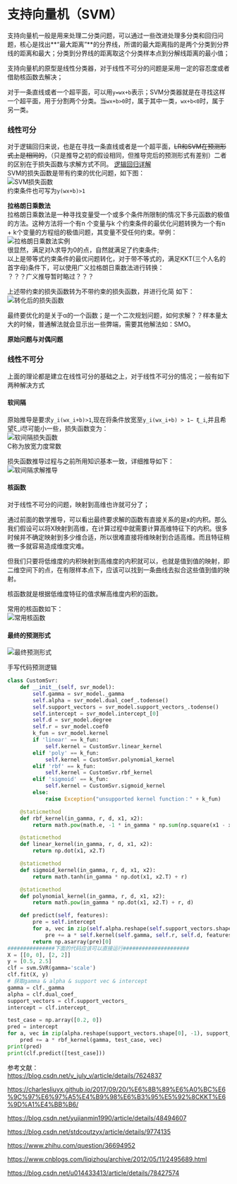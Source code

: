 支持向量机（SVM）
====

支持向量机一般是用来处理二分类问题，可以通过一些改进处理多分类和回归问题，核心是找出**“最大距离”**的分界线，所谓的最大距离指的是两个分类到分界线的距离和最大；分类到分界线的距离取这个分类样本点到分解线距离的最小值；

支持向量机的原型是线性分类器，对于线性不可分的问题是采用一定的容忍度或者借助核函数去解决；

对于一条直线或者一个超平面，可以用```y=wx+b```表示；SVM分类器就是在寻找这样一个超平面，用于分割两个分类。当```wx+b>0```时，属于其中一类，```wx+b<0```时，属于另一类。

### 线性可分 ###
对于逻辑回归来说，也是在寻找一条直线或者是一个超平面，~~LR和SVM在预测形式上是相同的~~，（只是推导之初的假设相同，但推导完后的预测形式有差别）二者的区别在于损失函数与求解方式不同。
[逻辑回归详解](/docs/ml/2.md)<br>
SVM的损失函数是带有约束的优化问题，如下图：<br>
![SVM损失函数](/docs/ml/images/8_1-1.jpg)<br>
约束条件也可写为```y(wx+b)>1```

**拉格朗日乘数法**<br>
拉格朗日乘数法是一种寻找变量受一个或多个条件所限制的情况下多元函数的极值的方法。这种方法将一个有n 个变量与k 个约束条件的最优化问题转换为一个有n + k个变量的方程组的极值问题，其变量不受任何约束。举例：<br>
![拉格朗日乘数法实例](/docs/ml/images/8_1-2.jpg)<br>
很显然，满足对λ求导为0的点，自然就满足了约束条件;<br>
以上是带等式约束条件的最优问题转化，对于带不等式的，满足KKT(三个人名的首字母)条件下，可以使用广义拉格朗日乘数法进行转换：<br>
？？？广义推导暂时略过？？？<br>

上述带约束的损失函数转为不带约束的损失函数，并进行化简 如下：<br>
![转化后的损失函数](/docs/ml/images/8_1-3.jpg)<br>

最终要优化的是关于α的一个函数；是一个二次规划问题，如何求解？？样本量太大的时候，普通解法就会显示出一些弊端，需要其他解法如：SMO。

**原始问题与对偶问题**<br>


### 线性不可分 ###
上面的理论都是建立在线性可分的基础之上，对于线性不可分的情况；一般有如下两种解决方式

#### 软间隔 ####
原始推导是要求``` y_i(wx_i+b)>1 ```,现在将条件放宽至``` y_i(wx_i+b) > 1− ξ_i ```,并且希望ξ_i尽可能小一些，损失函数变为：<br>
![软间隔损失函数](/docs/ml/images/8_1-4.jpg)<br>
C称为放宽力度常数

损失函数推导过程与之前所用知识基本一致，详细推导如下：<br>
![软间隔求解推导](/docs/ml/images/8_1-5.jpg)<br>


#### 核函数 ####
对于线性不可分的问题，映射到高维也许就可分了；

通过前面的数学推导，可以看出最终要求解的函数有直接关系的是x的内积。那么我们假设可以将X映射到高维，在计算过程中就需要计算高维特征下的内积。很多时候并不确定映射到多少维合适，所以很难直接将维映射到合适高维。而且特征稍微一多就容易造成维度灾难。

但我们只要将低维度的内积映射到高维度的内积就可以，也就是值到值的映射，即二维空间下的点，在有限样本点下，应该可以找到一条曲线去拟合这些值到值的映射。

核函数就是根据低维度特征的值求解高维度内积的函数。

常用的核函数如下：<br>
![常用核函数](/docs/ml/images/8_1-6.jpg)<br>

#### 最终的预测形式 ####
![最终预测形式](/docs/ml/images/8_1-7.jpg)<br>

手写代码预测逻辑
```Python
class CustomSvr:
    def __init__(self, svr_model):
        self.gamma = svr_model._gamma
        self.alpha = svr_model.dual_coef_.todense()
        self.support_vectors = svr_model.support_vectors_.todense()
        self.intercept = svr_model.intercept_[0]
        self.d = svr_model.degree
        self.r = svr_model.coef0
        k_fun = svr_model.kernel
        if 'linear' == k_fun:
            self.kernel = CustomSvr.linear_kernel
        elif 'poly' == k_fun:
            self.kernel = CustomSvr.polynomial_kernel
        elif 'rbf' == k_fun:
            self.kernel = CustomSvr.rbf_kernel
        elif 'sigmoid' == k_fun:
            self.kernel = CustomSvr.sigmoid_kernel
        else:
            raise Exception("unsupported kernel function：" + k_fun)

    @staticmethod
    def rbf_kernel(in_gamma, r, d, x1, x2):
        return math.pow(math.e, -1 * in_gamma * np.sum(np.square(x1 - x2)))

    @staticmethod
    def linear_kernel(in_gamma, r, d, x1, x2):
        return np.dot(x1, x2.T)

    @staticmethod
    def sigmoid_kernel(in_gamma, r, d, x1, x2):
        return math.tanh(in_gamma * np.dot(x1, x2.T) + r)

    @staticmethod
    def polynomial_kernel(in_gamma, r, d, x1, x2):
        return math.pow(in_gamma * np.dot(x1, x2.T) + r, d)

    def predict(self, features):
        pre = self.intercept
        for a, vec in zip(self.alpha.reshape(self.support_vectors.shape[0], -1), self.support_vectors):
            pre += a * self.kernel(self.gamma, self.r, self.d, features, vec)
        return np.asarray(pre)[0]
###############下面的代码应该可以直接运行#####################
X = [[0, 0], [2, 2]]
y = [0.5, 2.5]
clf = svm.SVR(gamma='scale')
clf.fit(X, y)
# 获取gamma & alpha & support vec & intercept
gamma = clf._gamma
alpha = clf.dual_coef_
support_vectors = clf.support_vectors_
intercept = clf.intercept_

test_case = np.array([0.2, 0])
pred = intercept
for a, vec in zip(alpha.reshape(support_vectors.shape[0], -1), support_vectors):
    pred += a * rbf_kernel(gamma, test_case, vec)
print(pred)
print(clf.predict([test_case]))
```

参考文献：<br>
https://blog.csdn.net/v_july_v/article/details/7624837

https://charlesliuyx.github.io/2017/09/20/%E6%8B%89%E6%A0%BC%E6%9C%97%E6%97%A5%E4%B9%98%E6%B3%95%E5%92%8CKKT%E6%9D%A1%E4%BB%B6/

https://blog.csdn.net/yujianmin1990/article/details/48494607

https://blog.csdn.net/stdcoutzyx/article/details/9774135

https://www.zhihu.com/question/36694952

https://www.cnblogs.com/liqizhou/archive/2012/05/11/2495689.html

https://blog.csdn.net/u014433413/article/details/78427574
